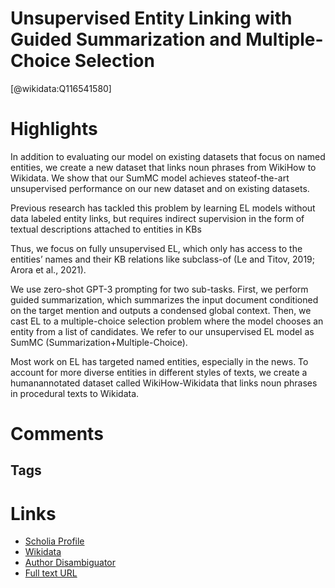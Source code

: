 
Unsupervised Entity Linking with Guided Summarization and Multiple-Choice Selection
===================================================================================
  
  [@wikidata:Q116541580]  
  

# Highlights

In addition to evaluating our model on existing datasets that focus
on named entities, we create a new dataset that
links noun phrases from WikiHow to Wikidata.
We show that our SumMC model achieves stateof-the-art unsupervised performance on our
new dataset and on existing datasets.

Previous research has
tackled this problem by learning EL models without data labeled entity links, but requires indirect
supervision in the form of textual descriptions attached to entities in KBs


Thus, we focus on fully unsupervised EL, which only has access to the entities’
names and their KB relations like subclass-of
(Le and Titov, 2019; Arora et al., 2021).

We use zero-shot GPT-3 prompting
for two sub-tasks. First, we perform guided summarization, which summarizes the input document
conditioned on the target mention and outputs a
condensed global context. Then, we cast EL to
a multiple-choice selection problem where the
model chooses an entity from a list of candidates.
We refer to our unsupervised EL model as SumMC
(Summarization+Multiple-Choice).


Most work on EL has targeted named entities, especially in the news. To account for more diverse entities in different styles of texts, we create a humanannotated dataset called WikiHow-Wikidata that
links noun phrases in procedural texts to Wikidata.
# Comments

## Tags

# Links
  
 * [Scholia Profile](https://scholia.toolforge.org/work/Q116541580)  
 * [Wikidata](https://www.wikidata.org/wiki/Q116541580)  
 * [Author Disambiguator](https://author-disambiguator.toolforge.org/work_item_oauth.php?id=Q116541580&batch_id=&match=1&author_list_id=&doit=Get+author+links+for+work)  
 * [Full text URL](https://callison-burch.github.io/publications/unsupervised-entity-linking-with-guided-summarization.pdf)  

